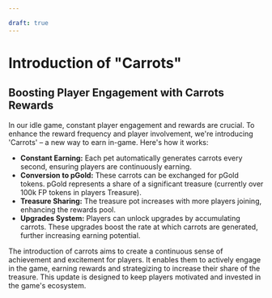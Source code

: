 ```yaml
---

draft: true
---
```


# Introduction of "Carrots"

## Boosting Player Engagement with Carrots Rewards

In our idle game, constant player engagement and rewards are crucial. To enhance the reward frequency and player involvement, we're introducing 'Carrots' – a new way to earn in-game. Here's how it works:

- **Constant Earning:** Each pet automatically generates carrots every second, ensuring players are continuously earning.
- **Conversion to pGold:** These carrots can be exchanged for pGold tokens. pGold represents a share of a significant treasure (currently over 100k FP tokens in players Treasure).
- **Treasure Sharing:** The treasure pot increases with more players joining, enhancing the rewards pool.
- **Upgrades System:** Players can unlock upgrades by accumulating carrots. These upgrades boost the rate at which carrots are generated, further increasing earning potential.

The introduction of carrots aims to create a continuous sense of achievement and excitement for players. It enables them to actively engage in the game, earning rewards and strategizing to increase their share of the treasure. This update is designed to keep players motivated and invested in the game's ecosystem.
